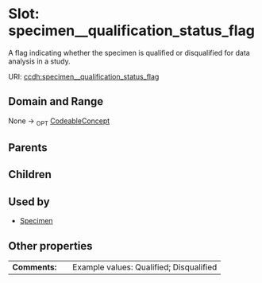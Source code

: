
# Slot: specimen__qualification_status_flag


A flag indicating whether the specimen is qualified or disqualified for data analysis in a study.

URI: [ccdh:specimen__qualification_status_flag](https://example.org/ccdh/specimen__qualification_status_flag)


## Domain and Range

None ->  <sub>OPT</sub> [CodeableConcept](../classes/CodeableConcept.md)

## Parents


## Children


## Used by

 * [Specimen](../classes/Specimen.md)

## Other properties

|  |  |  |
| --- | --- | --- |
| **Comments:** | | Example values: Qualified; Disqualified |

